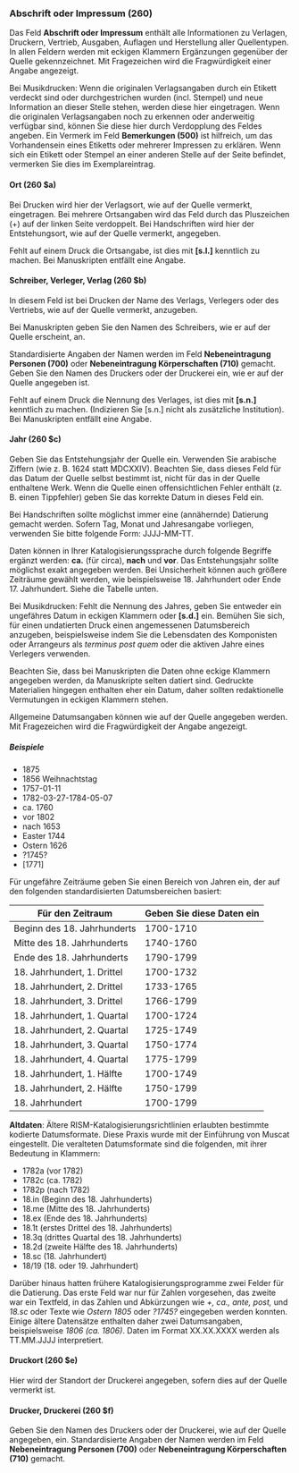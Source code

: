 ### Abschrift oder Impressum (260)

Das Feld **Abschrift oder Impressum** enthält alle Informationen zu Verlagen, Druckern, Vertrieb, Ausgaben, Auflagen und Herstellung aller Quellentypen. In allen Feldern werden mit eckigen Klammern Ergänzungen gegenüber der Quelle gekennzeichnet. Mit Fragezeichen wird die Fragwürdigkeit einer Angabe angezeigt.

Bei Musikdrucken: Wenn die originalen Verlagsangaben durch ein Etikett verdeckt sind oder durchgestrichen wurden (incl. Stempel) und neue Information an dieser Stelle stehen, werden diese hier eingetragen. Wenn die originalen Verlagsangaben noch zu erkennen oder anderweitig verfügbar sind, können Sie diese hier durch Verdopplung des Feldes angeben. Ein Vermerk im Feld **Bemerkungen (500)** ist hilfreich, um das Vorhandensein eines Etiketts oder mehrerer Impressen zu erklären. Wenn sich ein Etikett oder Stempel an einer anderen Stelle auf der Seite befindet, vermerken Sie dies im Exemplareintrag.

#### Ort (260 $a)

Bei Drucken wird hier der Verlagsort, wie auf der Quelle vermerkt, eingetragen. Bei mehrere Ortsangaben wird das Feld durch das Pluszeichen (+) auf der linken Seite verdoppelt. Bei Handschriften wird hier der Entstehungsort, wie auf der Quelle vermerkt, angegeben.

Fehlt auf einem Druck die Ortsangabe, ist dies mit **[s.l.]** kenntlich zu machen. Bei Manuskripten entfällt eine Angabe.

#### Schreiber, Verleger, Verlag (260 $b)

In diesem Feld ist bei Drucken der Name des Verlags, Verlegers oder des Vertriebs, wie auf der Quelle vermerkt, anzugeben.

Bei Manuskripten geben Sie den Namen des Schreibers, wie er auf der Quelle erscheint, an.

Standardisierte Angaben der Namen werden im Feld **Nebeneintragung Personen (700)** oder **Nebeneintragung Körperschaften (710)** gemacht. Geben Sie den Namen des Druckers oder der Druckerei ein, wie er auf der Quelle angegeben ist.

Fehlt auf einem Druck die Nennung des Verlages, ist dies mit **[s.n.]** kenntlich zu machen. (Indizieren Sie [s.n.] nicht als zusätzliche Institution). Bei Manuskripten entfällt eine Angabe.

#### Jahr (260 $c)

Geben Sie das Entstehungsjahr der Quelle ein. Verwenden Sie arabische Ziffern (wie z. B. 1624 statt MDCXXIV). Beachten Sie, dass dieses Feld für das Datum der Quelle selbst bestimmt ist, nicht für das in der Quelle enthaltene Werk. Wenn die Quelle einen offensichtlichen Fehler enthält (z. B. einen Tippfehler) geben Sie das korrekte Datum in dieses Feld ein.

Bei Handschriften sollte möglichst immer eine (annähernde) Datierung gemacht werden. Sofern Tag, Monat und Jahresangabe vorliegen, verwenden Sie bitte folgende Form: JJJJ-MM-TT.

Daten können in Ihrer Katalogisierungssprache durch folgende Begriffe ergänzt werden: **ca.** (für circa), **nach** und **vor**. Das Entstehungsjahr sollte möglichst exakt angegeben werden. Bei Unsicherheit können auch größere Zeiträume gewählt werden, wie beispielsweise 18. Jahrhundert oder Ende 17. Jahrhundert. Siehe die Tabelle unten.

Bei Musikdrucken: Fehlt die Nennung des Jahres, geben Sie entweder ein ungefähres Datum in eckigen Klammern oder **[s.d.]** ein. Bemühen Sie sich, für einen undatierten Druck einen angemessenen Datumsbereich anzugeben, beispielsweise indem Sie die Lebensdaten des Komponisten oder Arrangeurs als _terminus post quem_ oder die aktiven Jahre eines Verlegers verwenden.

Beachten Sie, dass bei Manuskripten die Daten ohne eckige Klammern angegeben werden, da Manuskripte selten datiert sind. Gedruckte Materialien hingegen enthalten eher ein Datum, daher sollten redaktionelle Vermutungen in eckigen Klammern stehen.

Allgemeine Datumsangaben können wie auf der Quelle angegeben werden. Mit Fragezeichen wird die Fragwürdigkeit der Angabe angezeigt.

##### Beispiele
 - 1875
 - 1856 Weihnachtstag
 - 1757-01-11
 - 1782-03-27-1784-05-07
 - ca. 1760
 - vor 1802
 - nach 1653
 - Easter 1744
 - Ostern 1626
 - ?1745?
 - [1771]

Für ungefähre Zeiträume geben Sie einen Bereich von Jahren ein, der auf den folgenden standardisierten Datumsbereichen basiert:


| **Für den Zeitraum**        | **Geben Sie diese Daten ein** |
| --------------------------- | ----------------------------- |
| Beginn des 18. Jahrhunderts | 1700-1710                     |
| Mitte des 18. Jahrhunderts  | 1740-1760                     |
| Ende des 18. Jahrhunderts   | 1790-1799                     |
| 18. Jahrhundert, 1. Drittel | 1700-1732                     |
| 18. Jahrhundert, 2. Drittel | 1733-1765                     |
| 18. Jahrhundert, 3. Drittel | 1766-1799                     |
| 18. Jahrhundert, 1. Quartal | 1700-1724                     |
| 18. Jahrhundert, 2. Quartal | 1725-1749                     |
| 18. Jahrhundert, 3. Quartal | 1750-1774                     |
| 18. Jahrhundert, 4. Quartal | 1775-1799                     |
| 18. Jahrhundert, 1. Hälfte  | 1700-1749                     |
| 18. Jahrhundert, 2. Hälfte  | 1750-1799                     |
| 18. Jahrhundert             | 1700-1799                     |

**Altdaten**: Ältere RISM-Katalogisierungsrichtlinien erlaubten bestimmte kodierte Datumsformate. Diese Praxis wurde mit der Einführung von Muscat eingestellt. Die veralteten Datumsformate sind die folgenden, mit ihrer Bedeutung in Klammern:
- 1782a (vor 1782)
- 1782c (ca. 1782)
- 1782p (nach 1782)
- 18.in (Beginn des 18. Jahrhunderts)
- 18.me (Mitte des 18. Jahrhunderts)
- 18.ex (Ende des 18. Jahrhunderts)
- 18.1t (erstes Drittel des 18. Jahrhunderts)
- 18.3q (drittes Quartal des 18. Jahrhunderts)
- 18.2d (zweite Hälfte des 18. Jahrhunderts)
- 18.sc (18. Jahrhundert)
- 18/19 (18. oder 19. Jahrhundert)

Darüber hinaus hatten frühere Katalogisierungsprogramme zwei Felder für die Datierung. Das erste Feld war nur für Zahlen vorgesehen, das zweite war ein Textfeld, in das Zahlen und Abkürzungen wie _+, ca., ante, post,_ und _18.sc_ oder Texte wie _Ostern 1805_ oder _?1745?_ eingegeben werden konnten. Einige ältere Datensätze enthalten daher zwei Datumsangaben, beispielsweise _1806 (ca. 1806)_. Daten im Format XX.XX.XXXX werden als TT.MM.JJJJ interpretiert.


#### Druckort (260 $e)

Hier wird der Standort der Druckerei angegeben, sofern dies auf der Quelle vermerkt ist.

#### Drucker, Druckerei (260 $f)

Geben Sie den Namen des Druckers oder der Druckerei, wie auf der Quelle angegeben, ein. Standardisierte Angaben der Namen werden im Feld **Nebeneintragung Personen (700)** oder **Nebeneintragung Körperschaften (710)** gemacht.
